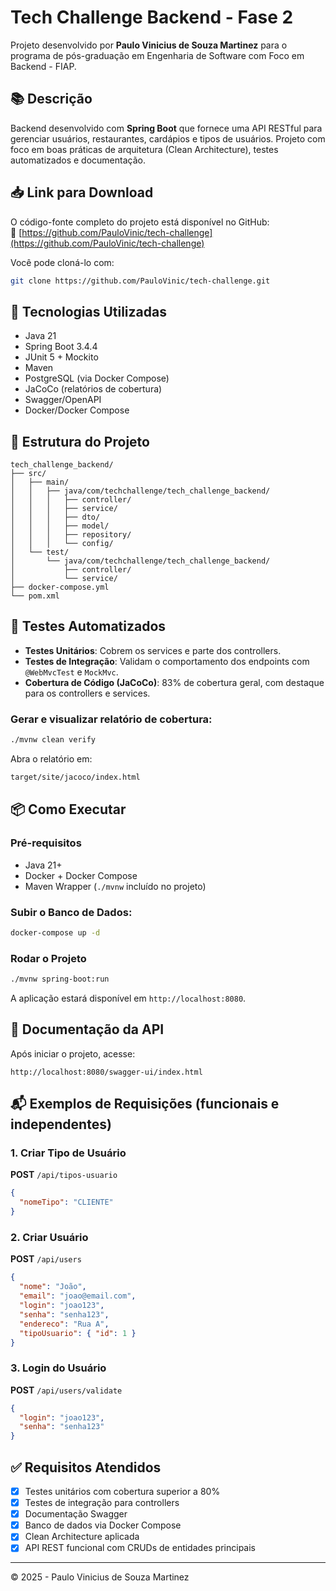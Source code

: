 # Tech Challenge Backend - Fase 2

Projeto desenvolvido por **Paulo Vinicius de Souza Martinez** para o programa de pós-graduação em Engenharia de Software com Foco em Backend - FIAP.

## 📚 Descrição

Backend desenvolvido com **Spring Boot** que fornece uma API RESTful para gerenciar usuários, restaurantes, cardápios e tipos de usuários. Projeto com foco em boas práticas de arquitetura (Clean Architecture), testes automatizados e documentação.

## 📥 Link para Download

O código-fonte completo do projeto está disponível no GitHub:  
🔗 [https://github.com/PauloVinic/tech-challenge](https://github.com/PauloVinic/tech-challenge)

Você pode cloná-lo com:
```bash
git clone https://github.com/PauloVinic/tech-challenge.git
```

## 🚀 Tecnologias Utilizadas

- Java 21
- Spring Boot 3.4.4
- JUnit 5 + Mockito
- Maven
- PostgreSQL (via Docker Compose)
- JaCoCo (relatórios de cobertura)
- Swagger/OpenAPI
- Docker/Docker Compose

## 📁 Estrutura do Projeto

```
tech_challenge_backend/
├── src/
│   ├── main/
│   │   ├── java/com/techchallenge/tech_challenge_backend/
│   │   │   ├── controller/
│   │   │   ├── service/
│   │   │   ├── dto/
│   │   │   ├── model/
│   │   │   ├── repository/
│   │   │   └── config/
│   └── test/
│       └── java/com/techchallenge/tech_challenge_backend/
│           ├── controller/
│           └── service/
├── docker-compose.yml
└── pom.xml
```

## 🧪 Testes Automatizados

- **Testes Unitários**: Cobrem os services e parte dos controllers.
- **Testes de Integração**: Validam o comportamento dos endpoints com `@WebMvcTest` e `MockMvc`.
- **Cobertura de Código (JaCoCo)**: 83% de cobertura geral, com destaque para os controllers e services.

### Gerar e visualizar relatório de cobertura:

```bash
./mvnw clean verify
```

Abra o relatório em:

```bash
target/site/jacoco/index.html
```

## 📦 Como Executar

### Pré-requisitos

- Java 21+
- Docker + Docker Compose
- Maven Wrapper (`./mvnw` incluído no projeto)

### Subir o Banco de Dados:

```bash
docker-compose up -d
```

### Rodar o Projeto

```bash
./mvnw spring-boot:run
```

A aplicação estará disponível em `http://localhost:8080`.

## 🔎 Documentação da API

Após iniciar o projeto, acesse:

```
http://localhost:8080/swagger-ui/index.html
```

## 📬 Exemplos de Requisições (funcionais e independentes)

### 1. Criar Tipo de Usuário
**POST** `/api/tipos-usuario`
```json
{
  "nomeTipo": "CLIENTE"
}
```

### 2. Criar Usuário
**POST** `/api/users`
```json
{
  "nome": "João",
  "email": "joao@email.com",
  "login": "joao123",
  "senha": "senha123",
  "endereco": "Rua A",
  "tipoUsuario": { "id": 1 }
}
```

### 3. Login do Usuário
**POST** `/api/users/validate`
```json
{
  "login": "joao123",
  "senha": "senha123"
}
```

## ✅ Requisitos Atendidos

- [x] Testes unitários com cobertura superior a 80%
- [x] Testes de integração para controllers
- [x] Documentação Swagger
- [x] Banco de dados via Docker Compose
- [x] Clean Architecture aplicada
- [x] API REST funcional com CRUDs de entidades principais

---

© 2025 - Paulo Vinicius de Souza Martinez